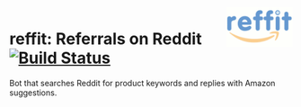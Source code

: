<a href="docs/images/logo.gif">
    <img src="docs/images/logo_tiny.gif" align="right" height="70" />
</a>

reffit: Referrals on Reddit [![Build Status](https://travis-ci.org/winsonluk/reffit.svg?branch=master)](https://travis-ci.org/winsonluk/reffit)
===========================

Bot that searches Reddit for product keywords and replies with Amazon suggestions.

